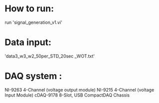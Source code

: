 # How to run:
run 'signal_generation_v1.vi'
# Data input:
'data3_w3_w2_50per_STD_20sec _WOT.txt'
# DAQ system :
NI-9263 4-Channel (voltage output module)
NI-9215 4-Channel (voltage Input Module)
cDAQ-9178 8-Slot, USB CompactDAQ Chassis
